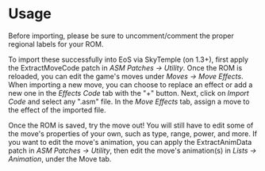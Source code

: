 # Usage
Before importing, please be sure to uncomment/comment the proper regional labels for your ROM.

To import these successfully into EoS via SkyTemple (on 1.3+), first apply the ExtractMoveCode patch in *ASM Patches -> Utility*. Once the ROM is reloaded, you can edit the game's moves under *Moves -> Move Effects*. When importing a new move, you can choose to replace an effect or add a new one in the *Effects Code* tab with the "+" button. Next, click on *Import Code* and select any ".asm" file. In the *Move Effects* tab, assign a move to the effect of the imported file.

Once the ROM is saved, try the move out! You will still have to edit some of the move's properties of your own, such as type, range, power, and more. If you want to edit the move's animation, you can apply the ExtractAnimData patch in *ASM Patches -> Utility*, then edit the move's animation(s) in *Lists -> Animation*, under the Move tab.
